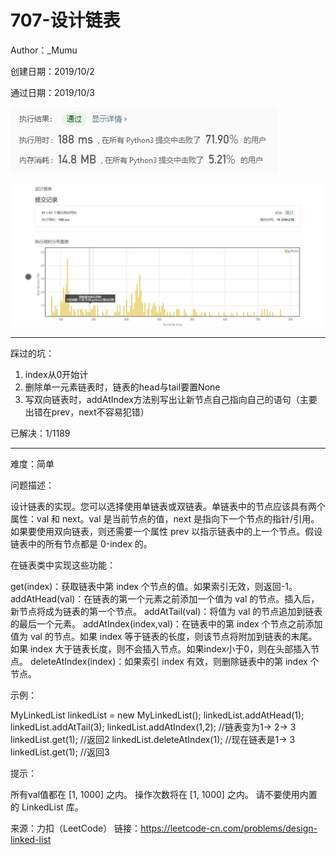 # 707-设计链表

Author：_Mumu

创建日期：2019/10/2

通过日期：2019/10/3

![](https://github.com/Mumulhy/LeetCode/blob/master/707-设计链表/通过截图2.jpg)

![](https://github.com/Mumulhy/LeetCode/blob/master/707-设计链表/通过截图1.jpg)

*****

踩过的坑：

1. index从0开始计
2. 删除单一元素链表时，链表的head与tail要置None
3. 写双向链表时，addAtIndex方法别写出让新节点自己指向自己的语句（主要出错在prev，next不容易犯错）

已解决：1/1189

*****

难度：简单

问题描述：

设计链表的实现。您可以选择使用单链表或双链表。单链表中的节点应该具有两个属性：val 和 next。val 是当前节点的值，next 是指向下一个节点的指针/引用。如果要使用双向链表，则还需要一个属性 prev 以指示链表中的上一个节点。假设链表中的所有节点都是 0-index 的。

在链表类中实现这些功能：

get(index)：获取链表中第 index 个节点的值。如果索引无效，则返回-1。
addAtHead(val)：在链表的第一个元素之前添加一个值为 val 的节点。插入后，新节点将成为链表的第一个节点。
addAtTail(val)：将值为 val 的节点追加到链表的最后一个元素。
addAtIndex(index,val)：在链表中的第 index 个节点之前添加值为 val  的节点。如果 index 等于链表的长度，则该节点将附加到链表的末尾。如果 index 大于链表长度，则不会插入节点。如果index小于0，则在头部插入节点。
deleteAtIndex(index)：如果索引 index 有效，则删除链表中的第 index 个节点。

示例：

MyLinkedList linkedList = new MyLinkedList();
linkedList.addAtHead(1);
linkedList.addAtTail(3);
linkedList.addAtIndex(1,2);   //链表变为1-> 2-> 3
linkedList.get(1);            //返回2
linkedList.deleteAtIndex(1);  //现在链表是1-> 3
linkedList.get(1);            //返回3

提示：

所有val值都在 [1, 1000] 之内。
操作次数将在  [1, 1000] 之内。
请不要使用内置的 LinkedList 库。

来源：力扣（LeetCode）
链接：https://leetcode-cn.com/problems/design-linked-list